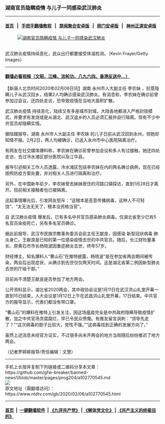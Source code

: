 ### 湖南官员隐瞒疫情 与儿子一同感染武汉肺炎
------------------------

#### [首页](https://github.com/gfw-breaker/banned-news1/blob/master/README.md) &nbsp;&nbsp;|&nbsp;&nbsp; [手把手翻墙教程](https://github.com/gfw-breaker/guides/wiki) &nbsp;&nbsp;|&nbsp;&nbsp; [禁闻聚合安卓版](https://github.com/gfw-breaker/bn-android) &nbsp;&nbsp;|&nbsp;&nbsp; [网门安卓版](https://github.com/oGate2/oGate) &nbsp;&nbsp;|&nbsp;&nbsp; [神州正道安卓版](https://github.com/SzzdOgate/update) 



<div><div class="featured_image">
 <a href="https://i.ntdtv.com/assets/uploads/2020/02/GettyImages-1196115521.jpg" target="_blank">
  <figure>
   <img alt="湖南官员隐瞒疫情 与儿子一同感染武汉肺炎" src="https://i.ntdtv.com/assets/uploads/2020/02/GettyImages-1196115521-800x450.jpg"/>
  </figure><br/>
 </a>
 <span class="caption">
  武汉肺炎疫情持续恶化，民众出行都要接受体温检测。（Kevin Frayer/Getty Images）
 </span>
</div>
</div><hr/>

#### [翻墙必看视频（文昭、江峰、法轮功、八九六四、香港反送中...）](https://github.com/gfw-breaker/banned-news1/blob/master/pages/link3.md)

<div><div class="post_content" itemprop="articleBody">
 <p>
  【新唐人北京时间2020年02月06日讯】湖南
  <ok href="https://www.ntdtv.com/gb/永州市人大副主任.htm">
   永州市人大副主任
  </ok>
  <ok href="https://www.ntdtv.com/gb/李农妹.htm">
   李农妹
  </ok>
  ，刻意隐瞒儿子从武汉回乡，结果2人均确诊感染武汉肺炎。有消息称，李农妹在确诊前曾参加过会议，还四处走访，恐导致疫情在当地大面积扩散。
 </p>
 <p>
  <ok href="https://www.ntdtv.com/gb/442749.htm">
   武汉肺炎疫情
  </ok>
  持续恶化，陆续又有多座城市封城，大陆各地都进入严格封锁模式，并要求有发烧或是从湖北、武汉返乡的人员必须汇报并自行隔离。但有不少中共官员却隐瞒实情。
 </p>
 <p>
  据陆媒报导，湖南
  <ok href="https://www.ntdtv.com/gb/永州市人大副主任.htm">
   永州市人大副主任
  </ok>
  <ok href="https://www.ntdtv.com/gb/李农妹.htm">
   李农妹
  </ok>
  的儿子日前从武汉回到永州，但她却知情不报。2月2日，两人均被确诊，已送入永州市中心医院隔离治疗。
 </p>
 <p>
  有网友在社交媒体爆料称，李农妹在确诊前曾参加会议和多人有过接触，她还四处走访，去过冷水滩区部分医院以及江华县。
 </p>
 <p>
  报导引述相关工作人员透露，冷水滩区包括李农妹在内的两名确诊病例，现在已经按照防疫方案处置，并对相关人员进行隔离和治疗。
 </p>
 <p>
  另外，在中国新年前夕，李农妹曾去妹妹居住的河路口镇探访，直到1月28日才离开。目前相关接触者也已被隔离。
 </p>
 <p>
  这起事情曝光后，引发网友怒斥：“这根本是恶意传播病毒，这种人不可轻饶”、“太无法无天了，根本没资格当官”。
 </p>
 <p>
  自
  <ok href="https://www.ntdtv.com/gb/442749.htm">
   武汉肺炎疫情
  </ok>
  爆发后，已有多名中共官员感染肺炎病毒。仅湖北省至少已有5名官员染疫死亡，另有多名官员确诊。
 </p>
 <p>
  据此前报导，武汉市民族宗教事务委员会前主任王献良，因感染
  <ok href="https://www.ntdtv.com/gb/新型冠状病毒.htm">
   新型冠状病毒
  </ok>
  肺炎身亡。王献良是已知的第一位感染疫情去世的中共官员。随后，长江财险董事长、原黄石市市长杨晓波因重症肺炎去世，终年57岁。
 </p>
 <p>
  财经博主，知名爆料人“曹山石”在推特披露，杨晓波“是在参加省两会期间被传染，两会后出现症状，从确诊到去世仅仅两天时间。这是湖北省第二例因新型肺炎去世的厅级干部。”
 </p>
 <p>
  目前尚不清楚王献良是否参加了地方两会。
 </p>
 <p>
  公开资料显示，湖北省2020两会，其中政协会议是1月11日在武汉洪山礼堂开幕一直到15日结束，人大会议是1月12日上午在武昌洪山礼堂开幕，17日结束。中共官方的报导显示，代表们都没有带口罩。
 </p>
 <p>
  “曹山石”的爆料在推特上引发关注，因这场瘟疫完全是中共政府隐瞒导致疫情扩散，加之中共官场贪腐糜烂，早已令民众愤慨。有推友留言讽刺：“领导先走了？”“这次病毒的胆子比较大，党性不强。”“这病毒找到正确的发展方向了。”
 </p>
 <p>
  虽然上述消息未经官方证实，不过很多尚未开两会的地方当局随后纷纷推迟了地方两会。
 </p>
 <p>
  （记者罗婷婷报导/责任编辑：文慧）
 </p>
 <div class="single_ad">
 </div>
</div>
</div>
<hr/>
手机上长按并复制下列链接或二维码分享本文章：<br/>
https://github.com/gfw-breaker/banned-news1/blob/master/pages/prog204/a102770545.md <br/>
<a href='https://github.com/gfw-breaker/banned-news1/blob/master/pages/prog204/a102770545.md'><img src='https://github.com/gfw-breaker/banned-news1/blob/master/pages/prog204/a102770545.md.png'/></a> <br/>
原文地址（需翻墙访问）：https://www.ntdtv.com/gb/2020/02/06/a102770545.html


------------------------
#### [首页](https://github.com/gfw-breaker/banned-news1/blob/master/README.md) &nbsp;|&nbsp; [一键翻墙软件](https://github.com/gfw-breaker/nogfw/blob/master/README.md) &nbsp;| [《九评共产党》](https://github.com/gfw-breaker/9ping.md/blob/master/README.md#九评之一评共产党是什么) | [《解体党文化》](https://github.com/gfw-breaker/jtdwh.md/blob/master/README.md) | [《共产主义的终极目的》](https://github.com/gfw-breaker/gczydzjmd.md/blob/master/README.md)


<img src='http://gfw-breaker.win/banned-news/pages/prog204/a102770545.md' width='0px' height='0px'/>